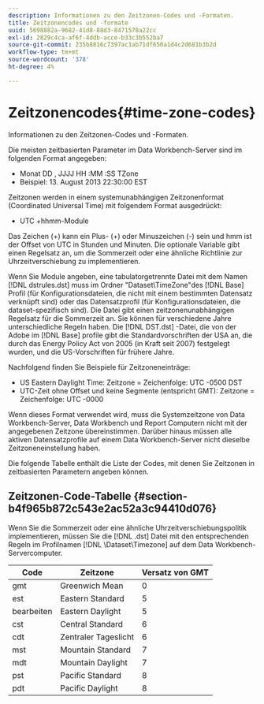 ```yaml
---
description: Informationen zu den Zeitzonen-Codes und -Formaten.
title: Zeitzonencodes und -formate
uuid: 5698882a-9682-41d8-88d3-8471578a22cc
exl-id: 2829c4ca-af6f-4ddb-acce-b33c3b552ba7
source-git-commit: 235b8816c7397ac1ab71df650a1d4c2d681b3b2d
workflow-type: tm+mt
source-wordcount: '378'
ht-degree: 4%

---
```


# Zeitzonencodes{#time-zone-codes}

Informationen zu den Zeitzonen-Codes und -Formaten.

Die meisten zeitbasierten Parameter im Data Workbench-Server sind im folgenden Format angegeben:

* Monat DD , JJJJ HH :MM :SS TZone
* Beispiel: 13. August 2013 22:30:00 EST

Zeitzonen werden in einem systemunabhängigen Zeitzonenformat (Coordinated Universal Time) mit folgendem Format ausgedrückt:

* UTC +hhmm-Module

Das Zeichen (+) kann ein Plus- (+) oder Minuszeichen (-) sein und hmm ist der Offset von UTC in Stunden und Minuten. Die optionale Variable gibt einen Regelsatz an, um die Sommerzeit oder eine ähnliche Richtlinie zur Uhrzeitverschiebung zu implementieren.

Wenn Sie Module angeben, eine tabulatorgetrennte Datei mit dem Namen [!DNL dstrules.dst] muss im Ordner &quot;Dataset\TimeZone&quot;des [!DNL Base] Profil (für Konfigurationsdateien, die nicht mit einem bestimmten Datensatz verknüpft sind) oder das Datensatzprofil (für Konfigurationsdateien, die dataset-spezifisch sind). Die Datei gibt einen zeitzonenunabhängigen Regelsatz für die Sommerzeit an. Sie können für verschiedene Jahre unterschiedliche Regeln haben. Die [!DNL DST.dst] -Datei, die von der Adobe im [!DNL Base] profile gibt die Standardvorschriften der USA an, die durch das Energy Policy Act von 2005 (in Kraft seit 2007) festgelegt wurden, und die US-Vorschriften für frühere Jahre.

Nachfolgend finden Sie Beispiele für Zeitzoneneinträge:

* US Eastern Daylight Time: Zeitzone = Zeichenfolge: UTC -0500 DST
* UTC-Zeit ohne Offset und keine Segmente (entspricht GMT): Zeitzone = Zeichenfolge: UTC -0000

Wenn dieses Format verwendet wird, muss die Systemzeitzone von Data Workbench-Server, Data Workbench und Report Computern nicht mit der angegebenen Zeitzone übereinstimmen. Darüber hinaus müssen alle aktiven Datensatzprofile auf einem Data Workbench-Server nicht dieselbe Zeitzoneneinstellung haben.

Die folgende Tabelle enthält die Liste der Codes, mit denen Sie Zeitzonen in zeitbasierten Parametern angeben können.

## Zeitzonen-Code-Tabelle {#section-b4f965b872c543e2ac52a3c94410d076}

Wenn Sie die Sommerzeit oder eine ähnliche Uhrzeitverschiebungspolitik implementieren, müssen Sie die [!DNL .dst] Datei mit den entsprechenden Regeln im Profilnamen [!DNL \Dataset\Timezone] auf dem Data Workbench-Servercomputer.

| Code | Zeitzone | Versatz von GMT |
|---|---|---|
| gmt | Greenwich Mean | 0 |
| est | Eastern Standard | 5 |
| bearbeiten | Eastern Daylight | 5 |
| cst | Central Standard | 6 |
| cdt | Zentraler Tageslicht | 6 |
| mst | Mountain Standard | 7 |
| mdt | Mountain Daylight | 7 |
| pst | Pacific Standard | 8 |
| pdt | Pacific Daylight | 8 |
